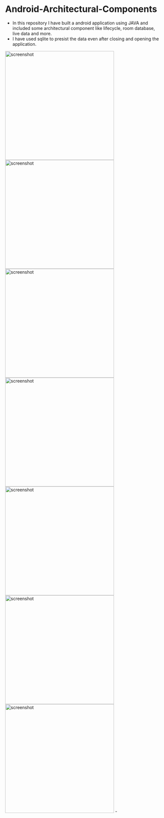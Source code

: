 # Android-Architectural-Components
 - In this repository I have built a android application using JAVA and included some architectural component like lifecycle, room database, live data and more.
 - I have used sqlite to presist the data even after closing and opening the application.


 <img src="screenshots/1.png" width="350" alt="screenshot">
 <img src="screenshots/2.png" width="350" alt="screenshot">
 <img src="screenshots/3.png" width="350" alt="screenshot">
 <img src="screenshots/4.png" width="350" alt="screenshot">
 <img src="screenshots/5.png" width="350" alt="screenshot">
 <img src="screenshots/6.png" width="350" alt="screenshot">
 <img src="screenshots/7.png" width="350" alt="screenshot"> - 
